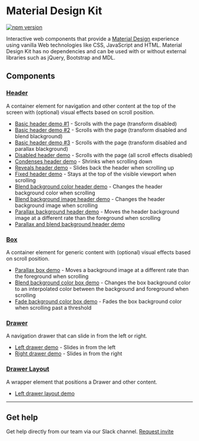 # Material Design Kit

[![npm version](https://badge.fury.io/js/material-design-kit.svg)](https://badge.fury.io/js/material-design-kit)

Interactive web components that provide a [Material Design](https://www.google.com/design/spec/material-design/introduction.html) experience using vanilla Web technologies like CSS, JavaScript and HTML. Material Design Kit has no dependencies and can be used with or without external libraries such as jQuery, Bootstrap and MDL.

## Components

### [Header](https://github.com/themekit/material-design-kit/tree/master/src/header)

A container element for navigation and other content at the top of the screen with (optional) visual effects based on scroll position.

- [Basic header demo #1](http://mdk-demo.themekit.io) - Scrolls with the page (transform disabled)
- [Basic header demo #2](http://mdk-demo.themekit.io/header-transform-disabled-blend.html) - Scrolls with the page (transform disabled and blend blackground)
- [Basic header demo #3](http://mdk-demo.themekit.io/header-transform-disabled-parallax.html) - Scrolls with the page (transform disabled and parallax blackground)
- [Disabled header demo](http://mdk-demo.themekit.io/header-disabled.html) - Scrolls with the page (all scroll effects disabled)
- [Condenses header demo](http://mdk-demo.themekit.io/header-condenses.html) - Shrinks when scrolling down
- [Reveals header demo](http://mdk-demo.themekit.io/header-reveals.html) - Slides back the header when scrolling up
- [Fixed header demo](http://mdk-demo.themekit.io/header-fixed.html) - Stays at the top of the visible viewport when scrolling
- [Blend background color header demo](http://mdk-demo.themekit.io/header-blend-color.html) - Changes the header background color when scrolling
- [Blend background image header demo](http://mdk-demo.themekit.io/header-blend-image.html) - Changes the header background image when scrolling
- [Parallax background header demo](http://mdk-demo.themekit.io/header-parallax.html) - Moves the header background image at a different rate than the foreground when scrolling
- [Parallax and blend background header demo](http://mdk-demo.themekit.io/header-parallax-blend.html)

### [Box](https://github.com/themekit/material-design-kit/tree/master/src/box)

A container element for generic content with (optional) visual effects based on scroll position.

- [Parallax box demo](http://mdk-demo.themekit.io/box-parallax.html) - Moves a background image at a different rate than the foreground when scrolling
- [Blend background color box demo](http://mdk-demo.themekit.io/box-blend.html) - Changes the box background color to an interpolated color between the background and foreground when scrolling
- [Fade background color box demo](http://mdk-demo.themekit.io/box-fade.html) - Fades the box background color when scrolling past a threshold

### [Drawer](https://github.com/themekit/material-design-kit/tree/master/src/drawer)

A navigation drawer that can slide in from the left or right.

- [Left drawer demo](http://mdk-demo.themekit.io/drawer-left.html) - Slides in from the left
- [Right drawer demo](http://mdk-demo.themekit.io/drawer-right.html) - Slides in from the right

### [Drawer Layout](https://github.com/themekit/material-design-kit/tree/master/src/drawer-layout)

A wrapper element that positions a Drawer and other content.

- [Left drawer layout demo](http://mdk-demo.themekit.io/drawer-layout-left.html)

---

## Get help
Get help directly from our team via our Slack channel. [Request invite](http://themekit-slack-invite.stamplayapp.com/)